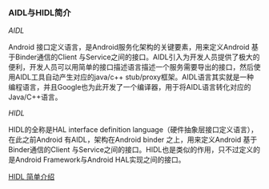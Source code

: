 ### AIDL与HIDL简介

*AIDL*

Android 接口定义语言，是Android服务化架构的关键要素，用来定义Android 基于Binder通信的Client 与Service之间的接口。AIDL引入为开发人员提供了极大的便利，开发人员可以用简单的接口描述语言描述一个服务需要导出的接口，然后使用AIDL工具自动产生对应的java/c++ stub/proxy框架。AIDL语言其实就是一种编程语言，并且Google也为此开发了一个编译器，用于将AIDL语言转化对应的Java/C++语言。

*HIDL*

HIDL的全称是HAL interface definition language（硬件抽象层接口定义语言），在此之前Android 有AIDL，架构在Android binder 之上，用来定义Android 基于Binder通信的Client 与Service之间的接口。HIDL也是类似的作用，只不过定义的是Android Framework与Android HAL实现之间的接口。

[HIDL 简单介绍](https://blog.csdn.net/lei7143/article/details/80931412)

